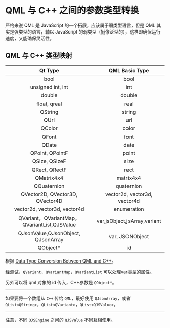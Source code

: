 # QML 与 C++ 之间的参数类型转换

严格来说 QML 是 JavaScript 的一个拓展，应该属于弱类型语言，但是 QML 其实是强类型的语言，辅以 JavaScript 的弱类型（挺像泛型的），这样即确保运行速度，又能确保灵活性。

## QML 与 C++ 类型映射

| Qt Type | QML Basic Type |
|:--:|:--:|
| bool | bool |
| unsigned int, int | int |
| double | double |
| float, qreal | real |
| QString | string |
| QUrl | url |
| QColor | color |  
| QFont | font |
| QDate | date |
| QPoint, QPointF |point  |
| QSize, QSizeF | size |
| QRect, QRectF | rect |
| QMatrix4x4 | matrix4x4 |
| QQuaternion | quaternion |
| QVector2D, QVector3D, QVector4D | vector2d, vector3d, vector4d |
| vector2d, vector3d, vector4d | enumeration |
| QVariant，QVariantMap，QVariantList,QJSValue | var,jsObject,jsArray,variant |
| QJsonValue,QJsonObject, QJsonArray | var, JSONObject |
| QObject* | id |

根据 [Data Type Conversion Between QML and C++](http://doc.qt.io/qt-5/qtqml-cppintegration-data.html)。

经测试，`QVariant`，`QVariantMap`，`QVariantList` 可以处理var类型的属性。

另外可以将 qml 对象的 id 传入，C++参数是 `QObject*`。

---

如果要将一个数组从 `C++` 传给 `QML`，最好使用 `QJsonArray`，或者 `QList<QString>`，`QList<QVariant>`，`QList<QJSValue>`。 

---

注意，不同 `QJSEngine` 之间的 `QJSValue` 不同互相使用。
